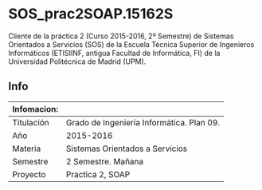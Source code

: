 # SOS_prac2SOAP.15162S
Cliente de la práctica 2 (Curso 2015-2016, 2º Semestre) de Sistemas Orientados a Servicios (SOS) de la Escuela Técnica Superior de Ingenieros Informáticos (ETISIINF, antigua Facultad de Informática, FI) de la Universidad Politécnica de Madrid (UPM).

## Info
| Infomacion: |  |   
| ----------- | --------
| Titulación  | Grado de Ingeniería Informática. Plan 09.
| Año         | 2015-2016
| Materia     | Sistemas Orientados a Servicios
| Semestre    | 2 Semestre. Mañana
| Proyecto    | Practica 2, SOAP
